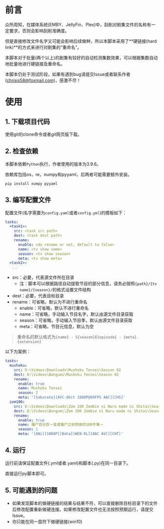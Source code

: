 # 前言

众所周知，在媒体系统(EMBY、JellyFin、Plex)中，刮削对剧集文件的名称有一定要求，否则会影响刮削准确度。

但是直接修改文件名字又可能会影响后续做种，所以本脚本采用了**硬链接(hard link)**的方式来进行对剧集的“重命名”。

本脚本对于批量(两个以上)的剧集有较好的自动检测集数效果，可以根据集数自动地批量地进行硬链接及重命名。

本脚本仍处于测试阶段，如果有遇到bug请提交Issue或者联系作者(chrisis58@foxmail.com)，感激不尽！

# 使用

## 1. 下载项目代码

使用git的clone命令或者git网页版下载。

## 2. 检查依赖

本脚本依赖`Python`执行，作者使用的版本为3.9.6。

依赖库包括os，re，numpy和pyyaml，后两者可能需要额外安装。

```shell
pip install numpy pyyaml
```

## 3. 编写配置文件

配置文件(名字需要为`config.yaml`或者`config.yml`)的模板如下：

```yaml
tasks:
  <task1>:
    src: <task src path>
    dest: <task dest path>
    rename:
      enable: <do rename or not, default to false>
      name: <tv show name>
      season: <tv show season>
      meta: <tv show meta>
  <task2>:
   ...
```

- src：必要，代表源文件所在目录
  - 注：脚本可以根据路径自动提取节目的部分信息，请务必按照`{path}/{tv name}/{season}/`的格式设置文件结构
- dest：必要，代表目标目录
- rename：可省略，默认为不进行重命名
  - enable：可省略，默认不进行重命名
  - name：可省略，手动输入节目名字，默认由源文件目录获取
  - season：可省略，手动输入节目季，默认由源文件目录获取
  - meta：可省略，节目元信息，默认为空

> 重命名的默认格式为`{name} - S{season}E{episode} - {meta}.{extension}`

以下为案例：

```yaml
tasks:
  mushoku:
    src: D:\Videos\Downloads\Mushoku Tensei\Season 02
    dest: D:\Videos\Bangumi\Mushoku Tensei\Season 02
    rename:
      enable: true
      name: Mushoku Tensei
      season: 2
      meta: '[Sakurato][AVC-8bit 1080P@60FPS AAC][CHS]'
  zom100:
    src: D:\Videos\Downloads\Zom 100 Zombie ni Naru made ni Shitai\Season 01
    dest: D:\Videos\Bangumi\Zom 100 Zombie ni Naru made ni Shitai\Season 01
    rename:
      enable: true
      name: 僵尸百分百～变成僵尸之前想做的100件事～
      season: 1
      meta: '[ANi][1080P][Baha][WEB-DL][AAC AVC][CHT]'
```

## 4. 运行

运行前请保证配置文件(.yml或者.yaml)和脚本(.py)在同一目录下。

直接运行py脚本即可。

## 5. 可能遇到的问题

- 如果发现脚本的做硬链接的结果与结果不符，可以直接删除目标目录下的文件后修改配置重新做硬连接。如果修改配置文件也无法按照预期运行，请提交Issue。
- 你只能在同一盘符下做硬链接(win10)